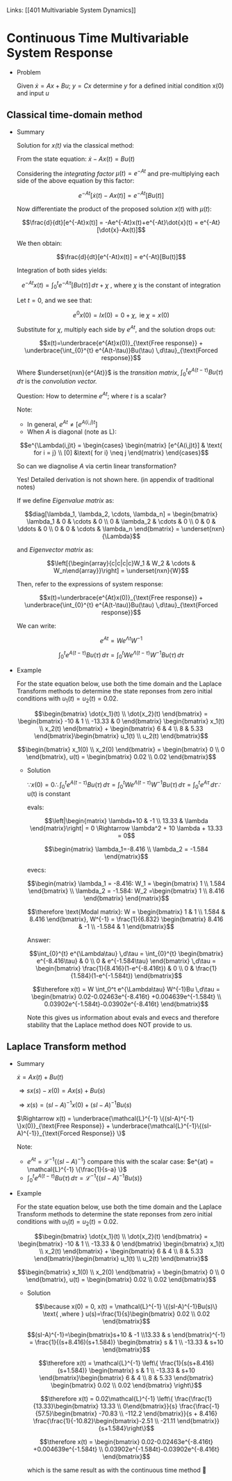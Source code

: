 Links: [[401 Multivariable System Dynamics]]
# Continuous Time Multivariable System Response

- Problem

    Given $\dot{x} = Ax + Bu$; $y=Cx$ determine *y* for a defined initial condition x(0) and input *u*

## Classical time-domain method

- Summary

    Solution for *x(t)* via the classical method:

    From the state equation: $\dot{x}-Ax(t)=Bu(t)$

    Considering the *integrating factor* $\mu(t) = e^{-At}$ and pre-multiplying each side of the above equation by this factor:

    $$e^{-At}[\dot{x}(t) - Ax(t)] = e^{-At}[Bu(t)]$$

    Now differentiate the product of the proposed solution $x(t)$ with $\mu(t)$:

    $$\frac{d}{dt}[e^{-At}x(t)] = -Ae^{-At}x(t)+e^{-At}\dot{x}(t) = e^{-At}[\dot{x}-Ax(t)]$$

    We then obtain:

    $$\frac{d}{dt}[e^{-At}x(t)] = e^{-At}[Bu(t)]$$

    Integration of both sides yields:

    $$e^{-At}x(t)= \int_{0}^{t} e^{-A\tau}[Bu(\tau)] \,d\tau + \chi \text{ , where } \chi \text{ is the constant of integration}$$

    Let $t=0$, and we see that:

    $$e^0x(0)=Ix(0)=0+\chi, \text{ ie } \chi = x(0)$$

    Substitute for $\chi$, multiply each side by $e^{At}$, and the solution drops out:

    $$x(t)=\underbrace{e^{At}x(0)}_{\text{Free response}} + \underbrace{\int_{0}^{t} e^{A(t-\tau)}Bu(\tau) \,d\tau}_{\text{Forced response}}$$

    Where $\underset{nxn}{e^{At}}$ is the *transition matrix*, $\int_{0}^{t} e^{A(t-\tau)}Bu(\tau) \,d\tau$ is the *convolution vector.*

    Question: How to determine $e^{At}$; where *t* is a scalar?

    Note: 

    - In general, $e^{At} \neq [e^{A(i,j)t}]$
    - When *A* is diagonal (note as L):

    $$e^{\Lambda(i,j)t} = \begin{cases} \begin{matrix} [e^{A(i,j)t}] & \text{ for i = j} \\ [0] &\text{ for i} \neq j \end{matrix} \end{cases}$$

    So can we diagnolise *A* via certin linear transformation?

    Yes! Detailed derivation is not shown here. (in appendix of traditional notes)

    If we define *Eigenvalue matrix* as:

    $$diag[\lambda_1,  \lambda_2,  \cdots, \lambda_n] = \begin{bmatrix} \lambda_1 & 0 & \cdots & 0 \\ 0 & \lambda_2 & \cdots & 0 \\ 0 & 0 & \ddots & 0 \\ 0 & 0 & \cdots & \lambda_n \end{bmatrix} = \underset{nxn}{\Lambda}$$

    and *Eigenvector matrix* as:

    $$\left[{\begin{array}{c|c|c|c}W_1 & W_2 & \cdots & W_n\end{array}}\right] = \underset{nxn}{W}$$

    Then, refer to the expressions of system response:

    $$x(t)=\underbrace{e^{At}x(0)}_{\text{Free response}} + \underbrace{\int_{0}^{t} e^{A(t-\tau)}Bu(\tau) \,d\tau}_{\text{Forced response}}$$

    We can write:

    $$e^{At}=We^{\Lambda t}W^{-1}$$

    $$\int_{0}^{t} e^{A(t-\tau)}Bu(\tau) \,d\tau = \int_{0}^{t} We^{\Lambda(t-\tau)}W^{-1}Bu(\tau) \,d\tau$$

- Example

    For the state equation below, use both the time domain and the Laplace Transform methods to determine the state reponses from zero initial conditions with $u_1(t) = u_2(t) = 0.02$.

    $$\begin{bmatrix} \dot{x_1}(t) \\ \dot{x_2}(t) \end{bmatrix} = \begin{bmatrix} -10 & 1 \\ -13.33 & 0 \end{bmatrix} \begin{bmatrix} x_1(t) \\ x_2(t) \end{bmatrix} + \begin{bmatrix} 6 & 4 \\ 8 & 5.33 \end{bmatrix}\begin{bmatrix} u_1(t) \\ u_2(t) \end{bmatrix}$$

    $$\begin{bmatrix} x_1(0) \\ x_2(0) \end{bmatrix} = \begin{bmatrix} 0 \\ 0 \end{bmatrix}, u(t) = \begin{bmatrix} 0.02 \\ 0.02 \end{bmatrix}$$

    - Solution

        $\because x(0) = 0 \therefore \int_{0}^{t} e^{A(t-\tau)}Bu(\tau) \,d\tau = \int_{0}^{t} We^{\Lambda(t-\tau)}W^{-1}Bu(\tau) \,d\tau = \int_{0}^{t} e^{A\tau} \,d\tau \because \text{ u(t) is constant}$

        evals:

        $$\left|\begin{matrix} \lambda+10 & -1 \\ 13.33 & \lambda \end{matrix}\right| = 0 \Rightarrow \lambda^2 + 10 \lambda + 13.33 = 0$$

        $$\begin{matrix} \lambda_1=-8.416 \\ \lambda_2 = -1.584 \end{matrix}$$

        evecs:

        $$\begin{matrix} \lambda_1 = -8.416: W_1 = \begin{bmatrix} 1 \\ 1.584 \end{bmatrix} \\ \lambda_2 = -1.584: W_2 =\begin{bmatrix} 1 \\ 8.416 \end{bmatrix} \end{matrix}$$

        $$\therefore \text{Modal matrix}: W = \begin{bmatrix} 1 & 1 \\ 1.584 & 8.416 \end{bmatrix}, W^{-1} = \frac{1}{6.832} \begin{bmatrix} 8.416 & -1 \\ -1.584 & 1 \end{bmatrix}$$

        Answer:

        $$\int_{0}^{t} e^{\Lambda\tau} \,d\tau = \int_{0}^{t} \begin{bmatrix} e^{-8.416\tau} & 0 \\ 0 & e^{-1.584\tau} \end{bmatrix} \,d\tau = \begin{bmatrix} \frac{1}{8.416}(1-e^{-8.416t}) & 0 \\ 0 & \frac{1}{1.584}(1-e^{-1.584t}) \end{bmatrix}$$

        $$\therefore x(t) = W \int_0^t e^{\Lambda\tau} W^{-1}Bu  \,d\tau = \begin{bmatrix} 0.02-0.02463e^{-8.416t} +0.004639e^{-1.584t} \\ 0.03902e^{-1.584t}-0.03902e^{-8.416t} \end{bmatrix}$$

        Note this gives us information about evals and evecs and therefore stability that the Laplace method does NOT provide to us.

## Laplace Transform method

- Summary

    $\dot{x} = Ax(t) + Bu(t)$

    $\Rightarrow sx(s) - x(0) = Ax(s) + Bu(s)$

    $\Rightarrow x(s) = (sI-A)^{-1}x(0) + (sI-A)^{-1}Bu(s)$

    $\Rightarrow x(t) = \underbrace{\mathcal{L}^{-1} \{(sI-A)^{-1} \}x(0)}_{\text{Free Response}} + \underbrace{\mathcal{L}^{-1}\{(sI-A)^{-1}}_{\text{Forced Response}} \}$

    Note:

    - $e^{At} = \mathcal{L}^{-1} \{ (sI-A)^{-1} \}$ compare this with the scalar case: $e^{at} = \mathcal{L}^{-1} \{\frac{1}{s-a} \}$
    - $\int_{0}^{t} e^{A(t-\tau)}Bu(\tau) \,d\tau = \mathcal{L}^{-1} \{(sI-A)^{-1}Bu(s) \}$
- Example

    For the state equation below, use both the time domain and the Laplace Transform methods to determine the state reponses from zero initial conditions with $u_1(t) = u_2(t) = 0.02$.

    $$\begin{bmatrix} \dot{x_1}(t) \\ \dot{x_2}(t) \end{bmatrix} = \begin{bmatrix} -10 & 1 \\ -13.33 & 0 \end{bmatrix} \begin{bmatrix} x_1(t) \\ x_2(t) \end{bmatrix} + \begin{bmatrix} 6 & 4 \\ 8 & 5.33 \end{bmatrix}\begin{bmatrix} u_1(t) \\ u_2(t) \end{bmatrix}$$

    $$\begin{bmatrix} x_1(0) \\ x_2(0) \end{bmatrix} = \begin{bmatrix} 0 \\ 0 \end{bmatrix}, u(t) = \begin{bmatrix} 0.02 \\ 0.02 \end{bmatrix}$$

    - Solution

        $$\because x(0) = 0, x(t) = \mathcal{L}^{-1} \{(sI-A)^{-1}Bu(s)\} \text{ ,where } u(s)=\frac{1}{s}\begin{bmatrix} 0.02 \\ 0.02 \end{bmatrix}$$

        $$(sI-A)^{-1}=\begin{bmatrix}s+10 & -1 \\13.33 & s \end{bmatrix}^{-1} = \frac{1}{(s+8.416)(s+1.584)} \begin{bmatrix} s & 1 \\ -13.33 & s+10 \end{bmatrix}$$

        $$\therefore x(t) = \mathcal{L}^{-1} \left\{ \frac{1}{s(s+8.416)(s+1.584)} \begin{bmatrix} s & 1 \\ -13.33 & s+10 \end{bmatrix}\begin{bmatrix} 6 & 4 \\ 8 & 5.33 \end{bmatrix} \begin{bmatrix} 0.02 \\ 0.02 \end{bmatrix} \right\}$$

        $$\therefore x(t) = 0.02\mathcal{L}^{-1} \left\{ \frac{\frac{1}{13.33}\begin{bmatrix} 13.33 \\ 0\end{bmatrix}}{s} \frac{\frac{-1}{57.5}\begin{bmatrix} -70.83 \\ -112.2 \end{bmatrix}}{s + 8.416} \frac{\frac{1}{-10.82}\begin{bmatrix}-2.51 \\ -21.11 \end{bmatrix}}{s+1.584}\right\}$$

        $$\therefore x(t) = \begin{bmatrix} 0.02-0.02463e^{-8.416t} +0.004639e^{-1.584t} \\ 0.03902e^{-1.584t}-0.03902e^{-8.416t} \end{bmatrix}$$

        which is the same result as with the continuous time method 🙂